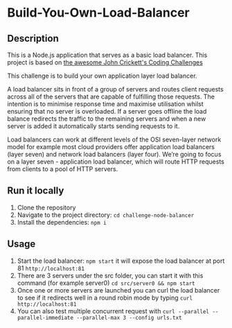 # Build-You-Own-Load-Balancer

## Description

This is a Node.js application that serves as a basic load balancer.
This project is based on [the awesome John Crickett's Coding Challenges](https://codingchallenges.fyi/challenges/challenge-load-balancer)

This challenge is to build your own application layer load balancer.

A load balancer sits in front of a group of servers and routes client requests across all of the servers that are capable of fulfilling those requests. The intention is to minimise response time and maximise utilisation whilst ensuring that no server is overloaded. If a server goes offline the load balance redirects the traffic to the remaining servers and when a new server is added it automatically starts sending requests to it.

Load balancers can work at different levels of the OSI seven-layer network model for example most cloud providers offer application load balancers (layer seven) and network load balancers (layer four). We’re going to focus on a layer seven - application load balancer, which will route HTTP requests from clients to a pool of HTTP servers.

## Run it locally

1. Clone the repository
2. Navigate to the project directory: `cd challenge-node-balancer`
3. Install the dependencies: `npm i`

## Usage

1. Start the load balancer: `npm start` it will expose the load balancer at port 81 `http://localhost:81`
2. There are 3 servers under the src folder, you can start it with this command (for example server0) `cd src/server0 && npm start`
3. Once one or more servers are launched you can curl the load balancer to see if it redirects well in a round robin mode by typing `curl http://localhost:81`
4. You can also test multiple concurrent request with `curl --parallel --parallel-immediate --parallel-max 3 --config urls.txt`
